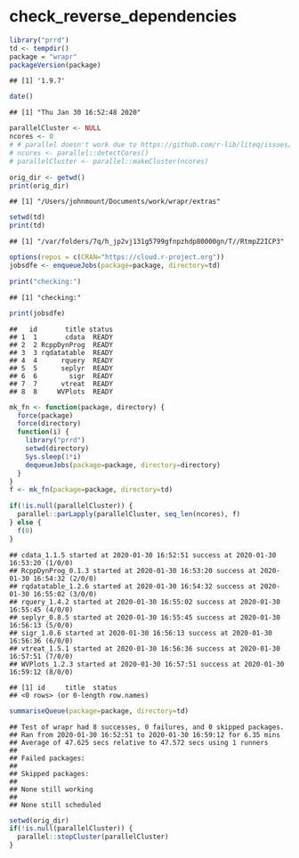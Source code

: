 check\_reverse\_dependencies
================

``` r
library("prrd")
td <- tempdir()
package = "wrapr"
packageVersion(package)
```

    ## [1] '1.9.7'

``` r
date()
```

    ## [1] "Thu Jan 30 16:52:48 2020"

``` r
parallelCluster <- NULL
ncores <- 0
# # parallel doesn't work due to https://github.com/r-lib/liteq/issues/22
# ncores <- parallel::detectCores()
# parallelCluster <- parallel::makeCluster(ncores)

orig_dir <- getwd()
print(orig_dir)
```

    ## [1] "/Users/johnmount/Documents/work/wrapr/extras"

``` r
setwd(td)
print(td)
```

    ## [1] "/var/folders/7q/h_jp2vj131g5799gfnpzhdp80000gn/T//RtmpZ2ICP3"

``` r
options(repos = c(CRAN="https://cloud.r-project.org"))
jobsdfe <- enqueueJobs(package=package, directory=td)

print("checking:")
```

    ## [1] "checking:"

``` r
print(jobsdfe)
```

    ##   id       title status
    ## 1  1       cdata  READY
    ## 2  2 RcppDynProg  READY
    ## 3  3 rqdatatable  READY
    ## 4  4      rquery  READY
    ## 5  5      seplyr  READY
    ## 6  6        sigr  READY
    ## 7  7      vtreat  READY
    ## 8  8     WVPlots  READY

``` r
mk_fn <- function(package, directory) {
  force(package)
  force(directory)
  function(i) {
    library("prrd")
    setwd(directory)
    Sys.sleep(1*i)
    dequeueJobs(package=package, directory=directory)
  }
}
f <- mk_fn(package=package, directory=td)

if(!is.null(parallelCluster)) {
  parallel::parLapply(parallelCluster, seq_len(ncores), f)
} else {
  f(0)
}
```

    ## cdata_1.1.5 started at 2020-01-30 16:52:51 success at 2020-01-30 16:53:20 (1/0/0) 
    ## RcppDynProg_0.1.3 started at 2020-01-30 16:53:20 success at 2020-01-30 16:54:32 (2/0/0) 
    ## rqdatatable_1.2.6 started at 2020-01-30 16:54:32 success at 2020-01-30 16:55:02 (3/0/0) 
    ## rquery_1.4.2 started at 2020-01-30 16:55:02 success at 2020-01-30 16:55:45 (4/0/0) 
    ## seplyr_0.8.5 started at 2020-01-30 16:55:45 success at 2020-01-30 16:56:13 (5/0/0) 
    ## sigr_1.0.6 started at 2020-01-30 16:56:13 success at 2020-01-30 16:56:36 (6/0/0) 
    ## vtreat_1.5.1 started at 2020-01-30 16:56:36 success at 2020-01-30 16:57:51 (7/0/0) 
    ## WVPlots_1.2.3 started at 2020-01-30 16:57:51 success at 2020-01-30 16:59:12 (8/0/0)

    ## [1] id     title  status
    ## <0 rows> (or 0-length row.names)

``` r
summariseQueue(package=package, directory=td)
```

    ## Test of wrapr had 8 successes, 0 failures, and 0 skipped packages. 
    ## Ran from 2020-01-30 16:52:51 to 2020-01-30 16:59:12 for 6.35 mins 
    ## Average of 47.625 secs relative to 47.572 secs using 1 runners
    ## 
    ## Failed packages:   
    ## 
    ## Skipped packages:   
    ## 
    ## None still working
    ## 
    ## None still scheduled

``` r
setwd(orig_dir)
if(!is.null(parallelCluster)) {
  parallel::stopCluster(parallelCluster)
}
```
